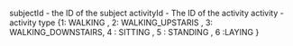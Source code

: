 subjectId - the ID of the subject
activityId - The ID of the activity
activity - activity type {1: WALKING , 
                          2: WALKING_UPSTARIS , 
                          3: WALKING_DOWNSTAIRS,
                          4 : SITTING , 
                          5 : STANDING , 
                          6 :LAYING
                      }

